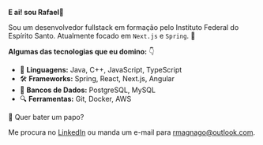 **E ai! sou Rafael**👋

Sou um desenvolvedor fullstack em formação pelo Instituto Federal do Espírito Santo. Atualmente focado em `Next.js` e `Spring`. 🚀

**Algumas das tecnologias que eu domino:** 👇

- 🔧 **Linguagens:** Java, C++, JavaScript, TypeScript
- 🛠 **Frameworks:** Spring, React, Next.js, Angular
- 💾 **Bancos de Dados:** PostgreSQL, MySQL
- 🔍 **Ferramentas:** Git, Docker, AWS

💬 Quer bater um papo?

Me procura no [LinkedIn](https://www.linkedin.com/in/rafael-magnago-86b35a1a3/) ou manda um e-mail para [rmagnago@outlook.com](rmagnago@outlook.com).
